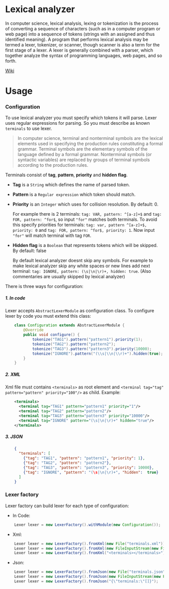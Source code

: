 # Lexical analyzer
In computer science, lexical analysis, lexing or tokenization is the process of converting a sequence of characters 
(such as in a computer program or web page) into a sequence of tokens (strings with an assigned and thus identified meaning).
 A program that performs lexical analysis may be termed a lexer, tokenizer, or scanner, 
 though scanner is also a term for the first stage of a lexer. A lexer is generally combined with a parser, 
 which together analyze the syntax of programming languages, web pages, and so forth.
 
 [Wiki](https://en.wikipedia.org/wiki/Lexical_analysis)
 
# Usage
### Configuration
To use lexical analyzer you must specify which tokens it will parse. 
Lexer uses regular expressions for parsing. So you must describe
as known `terminals` to use lexer.

> In computer science, terminal and nonterminal symbols are the lexical elements used in specifying the production 
rules constituting a formal grammar. Terminal symbols are the elementary symbols of the language defined by a formal grammar.
 Nonterminal symbols (or syntactic variables) are replaced by groups of terminal symbols according to the production rules.
 
Terminals consist of **tag**, **pattern**, **priority** and **hidden flag**.
- **Tag** is a `String` which defines the name of parsed token.
- **Pattern** is a `Regular expression` which token should match.
- **Priority** is an `Integer` which uses for collision resolution. By default: 0.

    For example there is 2 terminals: `tag: VAR, pattern: ^[a-z]+$` and `tag: FOR, pattern: ^for$`, so input `"for"` matches both
    terminals. To avoid this specify priorities for terminals: `tag: var, pattern ^[a-z]+$, priority: 0` and `tag: FOR, pattern: ^for$, priority: 1`.
    Now input `"for"` will match terminal with tag `FOR`.
    
- **Hidden flag** is a `Boolean` that represents tokens which will be skipped. By default: false
 
    By default lexical analyzer
    doesnt skip any symbols. For example to make lexical analyzer skip any white spaces
    or new lines add next terminal: `tag: IGNORE, pattern: (\s|\n|\r)+, hidden: true`.
    (Also commentaries are usually skipped by lexical analyzer)
 
There is three ways for configuration:
##### 1. In code
Lexer accepts ```AbstractLexerModule``` as configuration class. To configure lexer by code you must extend this class:
```java
    class Configuration extends AbstractLexerModule {
        @Override
        public void configure() {
            tokenize("TAG1").pattern("pattern1").priority(1);
            tokenize("TAG2").pattern("pattern2");
            tokenize("TAG3").pattern("pattern3").priority(10000);
            tokenize("IGNORE").pattern("(\\s|\\n|\\r)+").hidden(true);
        }
    }
```

##### 2. XML
Xml file must contains `<terminals>` as root element and `<terminal tag="tag" pattern="pattern" priority="100"/>` as child.
Example:
```xml
    <terminals>
      <terminal tag="TAG1" pattern="pattern1" priority="1"/>
      <terminal tag="TAG2" pattern="pattern2"/>
      <terminal tag="TAG3" pattern="pattern3" priority="10000"/>
      <terminal tag="IGNORE" pattern="(\s|\n|\r)+" hidden="true"/>
    </terminals>
```

##### 3. JSON
```json
    {
      "terminals": [
        {"tag": "TAG1", "pattern": "pattern1", "priority": 1},
        {"tag": "TAG2", "pattern": "pattern2"},
        {"tag": "TAG3", "pattern": "pattern3", "priority": 10000},
        {"tag": "IGNORE", "pattern": "(\s|\n|\r)+", "hidden":  true}
      ]
    }
```

### Lexer factory
Lexer factory can build lexer for each type of configuration:
- In Code: 
```java
    Lexer lexer = new LexerFactory().withModule(new Configuration());
```
- Xml:
```java
    Lexer lexer = new LexerFactory().fromXml(new File("terminals.xml"));
    Lexer lexer = new LexerFactory().fromXml(new FileInputStream(new File("terminals.xml")));
    Lexer lexer = new LexerFactory().fromXml("<terminals></terminals>");
```
- Json:
```java
    Lexer lexer = new LexerFactory().fromJson(new File("terminals.json"));
    Lexer lexer = new LexerFactory().fromJson(new FileInputStream(new File("terminals.json")));
    Lexer lexer = new LexerFactory().fromJson("{\"terminals:\"[]}");
```
